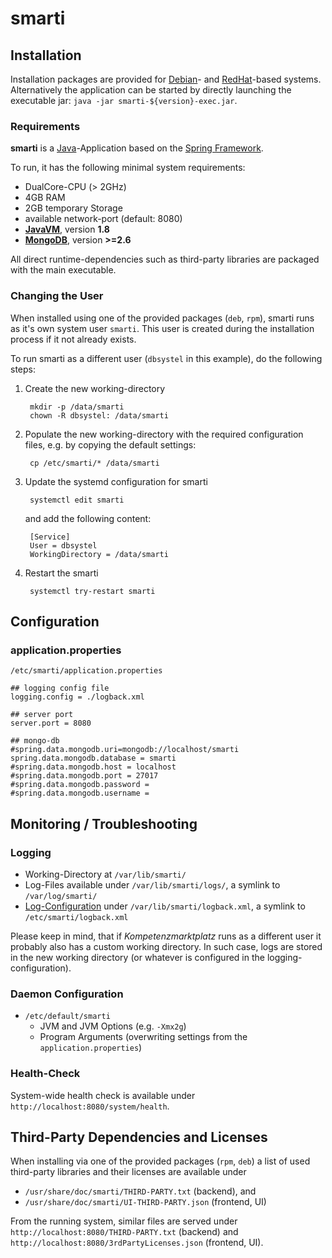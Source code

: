 # smarti

<!-- DOWNLOAD -->

## Installation

Installation packages are provided for [Debian](https://www.debian.org/)- and [RedHat](https://www.redhat.com/)-based systems. Alternatively the application can
be started by directly launching the executable jar: `java -jar smarti-${version}-exec.jar`.

### Requirements

**smarti** is a [Java](https://java.com/)-Application based on the [Spring Framework](https://spring.io/). 

To run, it has the following minimal system requirements:

* DualCore-CPU (> 2GHz)
* 4GB RAM
* 2GB temporary Storage
* available network-port (default: 8080)
* [**JavaVM**](https://java.com/), version **1.8**
* [**MongoDB**](https://www.mongodb.com/), version **>=2.6**

All direct runtime-dependencies such as third-party libraries are packaged with the main executable.

### Changing the User

When installed using one of the provided packages (`deb`, `rpm`), smarti runs as it's own system user `smarti`. This user is created during the installation 
process if it not already exists.

To run smarti as a different user (`dbsystel` in this example), do the following steps:

1. Create the new working-directory

        mkdir -p /data/smarti
        chown -R dbsystel: /data/smarti

1. Populate the new working-directory with the required configuration files, e.g. by copying the default settings:

        cp /etc/smarti/* /data/smarti

1. Update the systemd configuration for smarti

        systemctl edit smarti

    and add the following content:

        [Service]
        User = dbsystel
        WorkingDirectory = /data/smarti

1. Restart the smarti

        systemctl try-restart smarti

## Configuration

### application.properties
`/etc/smarti/application.properties`

    ## logging config file
    logging.config = ./logback.xml
    
    ## server port
    server.port = 8080
    
    ## mongo-db
    #spring.data.mongodb.uri=mongodb://localhost/smarti
    spring.data.mongodb.database = smarti
    #spring.data.mongodb.host = localhost
    #spring.data.mongodb.port = 27017
    #spring.data.mongodb.password =
    #spring.data.mongodb.username =
    
## Monitoring / Troubleshooting

### Logging

* Working-Directory at `/var/lib/smarti/`
* Log-Files available under `/var/lib/smarti/logs/`, a symlink to `/var/log/smarti/`
* [Log-Configuration](http://logback.qos.ch/manual/configuration.html) under `/var/lib/smarti/logback.xml`, a 
symlink to `/etc/smarti/logback.xml`

Please keep in mind, that if _Kompetenzmarktplatz_ runs as a different user it probably also has a custom working directory. 
In such case, logs are stored in the new working directory (or whatever is configured in the logging-configuration).

### Daemon Configuration

* `/etc/default/smarti`
    * JVM and JVM Options (e.g. `-Xmx2g`)
    * Program Arguments (overwriting settings from the `application.properties`)

### Health-Check
System-wide health check is available under `http://localhost:8080/system/health`.

## Third-Party Dependencies and Licenses

When installing via one of the provided packages (`rpm`, `deb`) a list of used third-party libraries and their licenses 
are available under 

* `/usr/share/doc/smarti/THIRD-PARTY.txt` (backend), and
* `/usr/share/doc/smarti/UI-THIRD-PARTY.json` (frontend, UI)

From the running system, similar files are served under `http://localhost:8080/THIRD-PARTY.txt` (backend) 
and `http://localhost:8080/3rdPartyLicenses.json` (frontend, UI).
